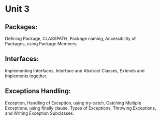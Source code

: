 # Unit 3
## Packages: 
Defining Package, CLASSPATH, Package naming, Accessibility of Packages, using Package Members. 

## Interfaces: 
Implementing Interfaces, Interface and Abstract Classes, Extends and Implements together. 

## Exceptions Handling: 
Exception, Handling of Exception, using try-catch, Catching Multiple Exceptions, using finally clause, Types of Exceptions, Throwing Exceptions, and Writing Exception Subclasses.